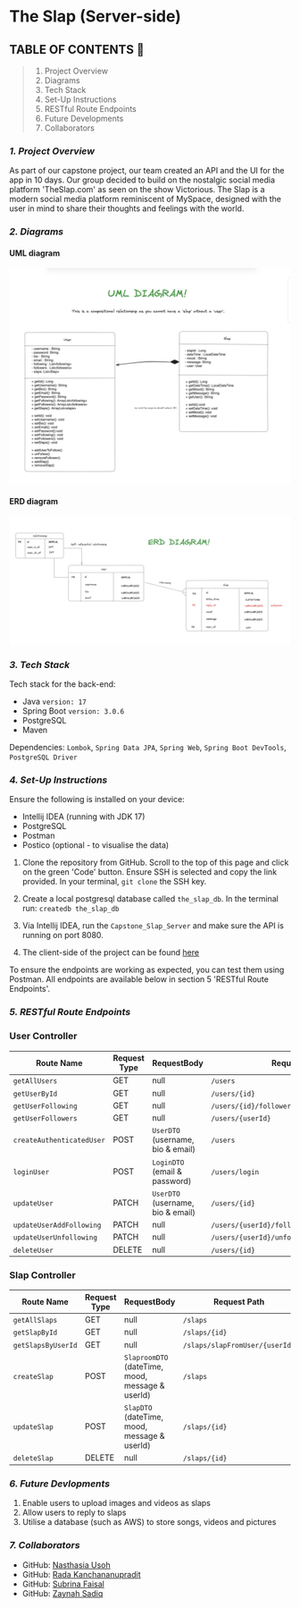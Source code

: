 
# The Slap (Server-side)

## **TABLE OF CONTENTS** 📖

> 1. Project Overview
> 2. Diagrams
> 3. Tech Stack
> 4. Set-Up Instructions
> 5. RESTful Route Endpoints
> 6. Future Developments
> 7. Collaborators


### **_1. Project Overview_**
As part of our capstone project, our team created an API and the UI for the app in 10 days. Our group decided to build on the nostalgic social media platform 'TheSlap.com' as seen on the show Victorious. The Slap is a modern social media platform reminiscent of MySpace, designed with the user in mind to share their thoughts and feelings with the world.

### **_2. Diagrams_**

#### UML diagram

![UML Diagram](UML_Diagram.png)

#### ERD diagram
![ERD diagram](ERD_Diagram.png)

### **_3. Tech Stack_**

Tech stack for the back-end:

* Java `version: 17`
* Spring Boot `version: 3.0.6`
* PostgreSQL 
* Maven

Dependencies: `Lombok`, `Spring Data JPA`, `Spring Web`, `Spring Boot DevTools`, `PostgreSQL Driver`

### **_4. Set-Up Instructions_**

Ensure the following is installed on your device:

* Intellij IDEA (running with JDK 17)
* PostgreSQL
* Postman
* Postico (optional - to visualise the data)

1. Clone the repository from GitHub. Scroll to the top of this page and click on the green 'Code' button. Ensure SSH is selected and copy the link provided. In your terminal, `git clone` the SSH key.

2. Create a local postgresql database called `the_slap_db`. In the terminal run: `createdb the_slap_db`

3. Via Intellij IDEA, run the `Capstone_Slap_Server` and make sure the API is running on port 8080.

4. The client-side of the project can be found [here](https://github.com/nasthasiausoh/Capstone_Slap_Client)

To ensure the endpoints are working as expected, you can test them using Postman. All endpoints are available below in section 5 'RESTful Route Endpoints'.

### **_5. RESTful Route Endpoints_**

### User Controller

| Route Name             | Request Type | RequestBody                      | Request Path              |
|------------------------|--------|----------------------------------|---------------------------|
| `getAllUsers`            | GET    | null                             | `/users`                    |
| `getUserById`            | GET    | null                             | `/users/{id}`               |
| `getUserFollowing`       | GET    | null                             | `/users/{id}/followers `   |
| `getUserFollowers`       | GET    | null                             | `/users/{userId}`          |
| `createAuthenticatedUser`| POST   | `UserDTO` (username, bio & email)| `/users`                    |
| `loginUser`              | POST   | `LoginDTO` (email & password)    | `/users/login`               |  
| `updateUser`             | PATCH  | `UserDTO` (username, bio & email)| `/users/{id}`               |    
| `updateUserAddFollowing` | PATCH  | null                             | `/users/{userId}/following/{followingId}` |
| `updateUserUnfollowing`  | PATCH  | null                             | `/users/{userId}/unfollowing/{unfollowingId}`|  
| `deleteUser`             | DELETE | null                             | `/users/{id}`             |  


### Slap Controller
| Route Name             | Request Type | RequestBody                      | Request Path                                    |
|------------------------|--------------|----------------------------------|-------------------------------------------------|
| `getAllSlaps`            | GET          | null                             | `/slaps`                                    |
| `getSlapById`            | GET          | null                             | `/slaps/{id}`                                |
| `getSlapsByUserId`       | GET          | null                             | `/slaps/slapFromUser/{userId}`               |
| `createSlap`             | POST         | `SlaproomDTO` (dateTime, mood, message & userId) | `/slaps`                   |
| `updateSlap`             | POST         | `SlapDTO` (dateTime, mood, message & userId)      | `/slaps/{id}`              |
| `deleteSlap`             | DELETE       | null                             | `/slaps/{id}`                      

### **_6. Future Devlopments_**

1. Enable users to upload images and videos as slaps
2. Allow users to reply to slaps
3. Utilise a database (such as AWS) to store songs, videos and pictures

### **_7. Collaborators_**

* GitHub: [Nasthasia Usoh](https://github.com/nasthasiausoh)
* GitHub: [Rada Kanchananupradit](https://github.com/R08K09)
* GitHub: [Subrina Faisal](https://github.com/Subrina7)
* GitHub: [Zaynah Sadiq](https://github.com/Zaynah99)




